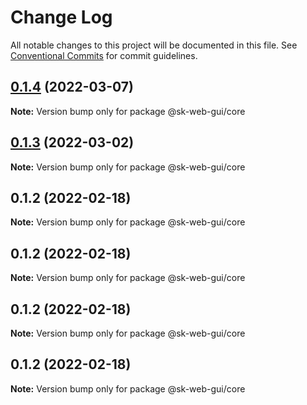 # Change Log

All notable changes to this project will be documented in this file.
See [Conventional Commits](https://conventionalcommits.org) for commit guidelines.

## [0.1.4](https://github.com/vechai/sk-web-gui/compare/@sk-web-gui/core@0.1.3...@sk-web-gui/core@0.1.4) (2022-03-07)

**Note:** Version bump only for package @sk-web-gui/core





## [0.1.3](https://github.com/vechai/sk-web-gui/compare/@sk-web-gui/core@0.1.2...@sk-web-gui/core@0.1.3) (2022-03-02)

**Note:** Version bump only for package @sk-web-gui/core






## 0.1.2 (2022-02-18)

**Note:** Version bump only for package @sk-web-gui/core





## 0.1.2 (2022-02-18)

**Note:** Version bump only for package @sk-web-gui/core





## 0.1.2 (2022-02-18)

**Note:** Version bump only for package @sk-web-gui/core





## 0.1.2 (2022-02-18)

**Note:** Version bump only for package @sk-web-gui/core
